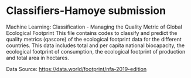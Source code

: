 # Classifiers-Hamoye submission
Machine Learning: Classification - Managing the Quality Metric of Global Ecological Footprint
This file contains codes to classify and predict the quality metrics (qascore) of the ecological footprint data for the different countries. 
This data includes total and per capita national biocapacity, the ecological footprint of consumption, the ecological footprint of production and total area in hectares.

Data Source: https://data.world/footprint/nfa-2019-edition


